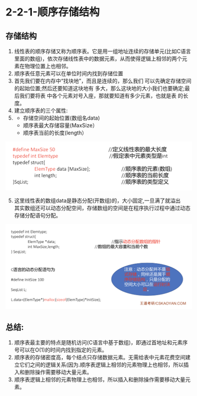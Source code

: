 # 2-2-1-顺序存储结构

## 存储结构

1. 线性表的顺序存储又称为顺序表。它是用一组地址连续的存储单元\(比如C语言里面的数组\)，依次存储线性表中的数据元素，从而使得逻辑上相邻的两个元素在物理位置上也相邻。
2. 顺序表任意元素可以在单位时间内找到存储位置
3. 首先我们要在内存中“找块地”，而且是连续的，那么我们 可以先确定存储空间的起始位置;然后还要知道这块地有 多大，那么这块地的大小我们也要确定;最后我们要将表 中各个元素对号入座，那就要知道有多少元素，也就是表 的长度。
4. 建立顺序表的三个属性: 
5. * 存储空间的起始位置\(数组名data\)
   * 顺序表最大存储容量\(MaxSize）
   * 顺序表当前的长度\(length）

![](../../.gitbook/assets/image%20%2845%29.png)

5. 这里线性表的数组data是静态分配\(开数组\)的，大小固定,一旦满了就溢出   
其实数组还可以动态分配空间，存储数组的空间是在程序执行过程中通过动态存储分配语句分配。

![](../../.gitbook/assets/image%20%2833%29.png)

## 总结:

1. 顺序表最主要的特点是随机访问\(C语言中基于数组\)，即通过首地址和元素序号可以在O\(1\)的时间内找到指定的元素。
2. 顺序表的存储密度高，每个结点只存储数据元素。无需给表中元素花费空间建立它们之间的逻辑关系\(因为.顺序表逻辑上相邻的元素物理上也相邻，所以插入和删除操作需要移动大量元素。
3. 顺序表逻辑上相邻的元素物理上也相邻，所以插入和删除操作需要移动大量元素。

